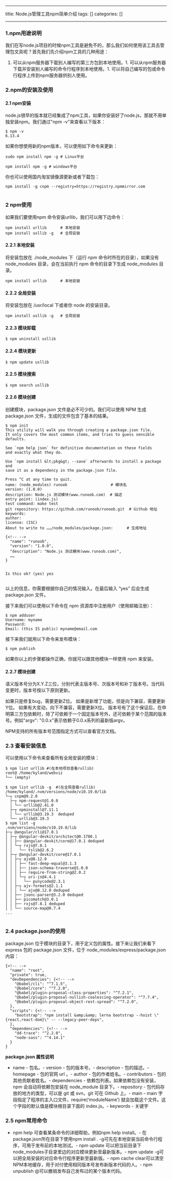 
--- 
title:  Node.js管理工具npm简单介绍 
tags: []
categories: [] 

---
### 1.npm用途说明

我们在写node.js项目的时候npm工具是避免不的，那么我们如何使用该工具去管理包文具呢？首先我们先介绍npm工具的几种用途：
1. 可以从npm服务器下载别人编写的第三方包到本地使用。1. 可以从npm服务器下载并安装别人编写的命令行程序到本地使用。1. 可以将自己编写的包或命令行程序上传到npm服务器供别人使用。
### 2.npm的安装及使用

#### 2.1 npm安装

node.js很早的版本就已经集成了npm工具，如果你安装好了node.js，那就不用单独安装npm。我们通过"npm -v”来查看以下版本：

```
$ npm -v
6.13.4

```

如果你想使用新的npm版本，可以使用如下命令来更新：

```
sudo npm install npm -g # Linux平台

npm install npm -g # windows平台

```

你也可以使用国内淘宝镜像源更新或者下载包：

```
npm install -g cnpm --registry=https://registry.npmmirror.com


```

### 2 npm使用

如果我们要使用npm 命令安装urllib，我们可以用下边命令：

```
npm install urllib      # 本地安装 
npm install usllib -g   # 全局安装

```

#### 2.2.1 本地安装

将安装包放在 ./node_modules 下（运行 npm 命令时所在的目录），如果没有 node_modules 目录，会在当前执行 npm 命令的目录下生成 node_modules 目录。

```
npm install urllib      # 本地安装 

```

#### 2.2.2 全局安装

将安装包放在 /usr/local 下或者你 node 的安装目录。

```
npm install usllib -g   # 全局安装

```

#### 2.2.3 模块卸载

```
$ npm uninstall usllib

```

#### 2.2.4 模块更新

```
$ npm update usllib

```

#### 2.2.5 模块搜索

```
$ npm search usllib

```

#### 2.2.6 模块创建

创建模块，package.json 文件是必不可少的。我们可以使用 NPM 生成 package.json 文件，生成的文件包含了基本的结果。

```
$ npm init
This utility will walk you through creating a package.json file.
It only covers the most common items, and tries to guess sensible defaults.

See `npm help json` for definitive documentation on these fields
and exactly what they do.

Use `npm install &lt;pkg&gt; --save` afterwards to install a package and
save it as a dependency in the package.json file.

Press ^C at any time to quit.
name: (node_modules) runoob                   # 模块名
version: (1.0.0) 
description: Node.js 测试模块(www.runoob.com)  # 描述
entry point: (index.js) 
test command: make test
git repository: https://github.com/runoob/runoob.git  # Github 地址
keywords: 
author: 
license: (ISC) 
About to write to ……/node_modules/package.json:      # 生成地址

{<!-- -->
  "name": "runoob",
  "version": "1.0.0",
  "description": "Node.js 测试模块(www.runoob.com)",
  ……
}


Is this ok? (yes) yes


```

以上的信息，你需要根据你自己的情况输入。在最后输入 “yes” 后会生成 package.json 文件。

接下来我们可以使用以下命令在 npm 资源库中注册用户（使用邮箱注册）：

```
$ npm adduser
Username: myname
Password:
Email: (this IS public) myname@email.com

```

接下来我们就用以下命令来发布模块：

```
$ npm publish

```

如果你以上的步骤都操作正确，你就可以跟其他模块一样使用 npm 来安装。

#### 2.2.7 模块创建

语义版本号分为X.Y.Z三位，分别代表主版本号、次版本号和补丁版本号。当代码变更时，版本号按以下原则更新。

如果只是修复bug，需要更新Z位。 如果是新增了功能，但是向下兼容，需要更新Y位。 如果有大变动，向下不兼容，需要更新X位。 版本号有了这个保证后，在申明第三方包依赖时，除了可依赖于一个固定版本号外，还可依赖于某个范围的版本号。例如"argv": "0.0.x"表示依赖于0.0.x系列的最新版argv。

NPM支持的所有版本号范围指定方式可以查看官方文档。

### 2.3 查看安装信息

可以使用以下命令来查看所有全局安装的模块：

```
$ npm list urllib #(在本地项目查看rullib)
root@ /home/kyland/webviz
└── (empty)

$ npm list urllib -g  #(在全局查看rullib)
/home/kyland/.nvm/versions/node/v10.19.0/lib
└─┬ cnpm@9.2.0
  ├─┬ npm-request@1.0.0
  │ └── urllib@2.41.0 
  ├─┬ npminstall@7.11.1
  │ └── urllib@3.19.3  deduped
  └── urllib@3.19.3 
$ npm list -g
.nvm/versions/node/v10.19.0/lib
├─┬ @angular/cli@17.0.1
│ ├─┬ @angular-devkit/architect@0.1700.1
│ │ ├── @angular-devkit/core@17.0.1 deduped
│ │ └─┬ rxjs@7.8.1
│ │   └── tslib@2.6.2
│ ├─┬ @angular-devkit/core@17.0.1
│ │ ├─┬ ajv@8.12.0
│ │ │ ├── fast-deep-equal@3.1.3
│ │ │ ├── json-schema-traverse@1.0.0
│ │ │ ├── require-from-string@2.0.2
│ │ │ └─┬ uri-js@4.4.1
│ │ │   └── punycode@2.3.1
│ │ ├─┬ ajv-formats@2.1.1
│ │ │ └── ajv@8.12.0 deduped
│ │ ├── jsonc-parser@3.2.0 deduped
│ │ ├── picomatch@3.0.1
│ │ ├── rxjs@7.8.1 deduped
│ │ └── source-map@0.7.4
...


```

### 2.4 package.json的使用

package.json 位于模块的目录下，用于定义包的属性。接下来让我们来看下 express 包的 package.json 文件，位于 node_modules/express/package.json 内容：

```
{<!-- -->
  "name": "root",
  "private": true,
  "devDependencies": {<!-- -->
    "@babel/cli": "^7.1.5",
    "@babel/core": "^7.2.0",
    "@babel/plugin-proposal-class-properties": "^7.2.1",
    "@babel/plugin-proposal-nullish-coalescing-operator": "^7.7.4",
    "@babel/plugin-proposal-object-rest-spread": "^7.2.0",
  },
  "scripts": {<!-- -->
    "bootstrap": "npm install &amp;&amp; lerna bootstrap --hoist \"{react,react-dom}\" -- --legacy-peer-deps",
  },
  "dependencies": {<!-- -->
    "dd-trace": "^2.2.0",
    "node-sass": "^4.14.1"
  }
}

```

**package.json 属性说明**
- name - 包名。- version - 包的版本号。- description - 包的描述。- homepage - 包的官网 url 。- author - 包的作者姓名。- contributors - 包的其他贡献者姓名。- dependencies - 依赖包列表。如果依赖包没有安装，npm 会自动将依赖包安装在 node_module 目录下。- repository - 包代码存放的地方的类型，可以是 git 或 svn，git 可在 Github 上。- main - main 字段指定了程序的主入口文件，require(‘moduleName’) 就会加载这个文件。这个字段的默认值是模块根目录下面的 index.js。- keywords - 关键字
### 2.5 npm常用命令
- npm help 可查看某条命令的详细帮助，例如npm help install。- 在package.json所在目录下使用npm install . -g可先在本地安装当前命令行程序，可用于发布前的本地测试。- npm update 可以把当前目录下node_modules子目录里边的对应模块更新至最新版本。- npm update -g可以把全局安装的对应命令行程序更新至最新版。- npm cache clear可以清空NPM本地缓存，用于对付使用相同版本号发布新版本代码的人。- npm unpublish @可以撤销发布自己发布过的某个版本代码。